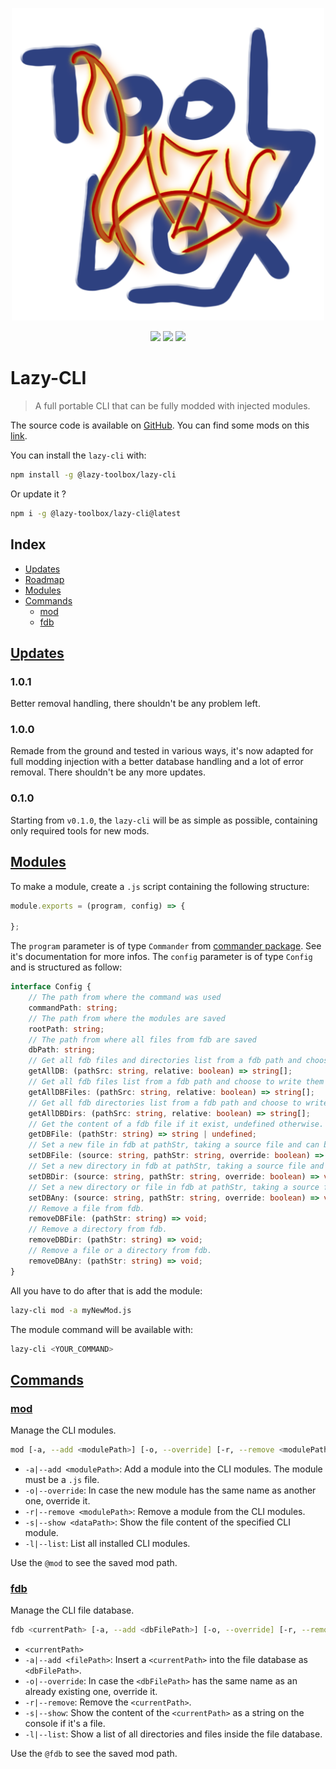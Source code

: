 <p align="center">
    <img src="/doc/img/logo.png" alt="logo" height="500" width="500">
</p>
<p align="center">
    <img src="https://img.shields.io/badge/license-MIT-green">
    <img src="https://img.shields.io/badge/typescript-v4.8.4-red">
    <img src="https://img.shields.io/badge/commander-v9.4.1-orange">
</p>

# Lazy-CLI

> A full portable CLI that can be fully modded with injected modules.

The source code is available on [GitHub](https://github.com/FriquetLuca/lazy-toolbox/tree/master/lazy-cli).
You can find some mods on this [link](https://github.com/FriquetLuca/lazy-toolbox/tree/master/lazy-mods).

You can install the `lazy-cli` with:
```bash
npm install -g @lazy-toolbox/lazy-cli
```

Or update it ?
```bash
npm i -g @lazy-toolbox/lazy-cli@latest
```

## Index
- [Updates](#updates)
- [Roadmap](#roadmap)
- [Modules](#modules)
- [Commands](#commands)
    - [mod](#mod)
    - [fdb](#fdb)

## [Updates](#updates)

### 1.0.1
Better removal handling, there shouldn't be any problem left.

### 1.0.0
Remade from the ground and tested in various ways, it's now adapted for full modding injection with a better database handling and a lot of error removal.
There shouldn't be any more updates.

### 0.1.0
Starting from `v0.1.0`, the `lazy-cli` will be as simple as possible, containing only required tools for new mods.

## [Modules](#modules)

To make a module, create a `.js` script containing the following structure:
```js
module.exports = (program, config) => {

};
```
The `program` parameter is of type `Commander` from [commander package](https://www.npmjs.com/package/commander). See it's documentation for more infos.
The `config` parameter is of type `Config` and is structured as follow:
```ts
interface Config {
    // The path from where the command was used
    commandPath: string;
    // The path from where the modules are saved
    rootPath: string;
    // The path from where all files from fdb are saved
    dbPath: string;
    // Get all fdb files and directories list from a fdb path and choose to write them as relative or not.
    getAllDB: (pathSrc: string, relative: boolean) => string[];
    // Get all fdb files list from a fdb path and choose to write them as relative or not.
    getAllDBFiles: (pathSrc: string, relative: boolean) => string[];
    // Get all fdb directories list from a fdb path and choose to write them as relative or not.
    getAllDBDirs: (pathSrc: string, relative: boolean) => string[];
    // Get the content of a fdb file if it exist, undefined otherwise.
    getDBFile: (pathStr: string) => string | undefined;
    // Set a new file in fdb at pathStr, taking a source file and can be overridden.
    setDBFile: (source: string, pathStr: string, override: boolean) => void;
    // Set a new directory in fdb at pathStr, taking a source file and can be overridden.
    setDBDir: (source: string, pathStr: string, override: boolean) => void;
    // Set a new directory or file in fdb at pathStr, taking a source file and can be overridden.
    setDBAny: (source: string, pathStr: string, override: boolean) => void;
    // Remove a file from fdb.
    removeDBFile: (pathStr: string) => void;
    // Remove a directory from fdb.
    removeDBDir: (pathStr: string) => void;
    // Remove a file or a directory from fdb.
    removeDBAny: (pathStr: string) => void;
}
```

All you have to do after that is add the module:
```bash
lazy-cli mod -a myNewMod.js
```
The module command will be available with:
```bash
lazy-cli <YOUR_COMMAND>
```

## [Commands](#commands)

### [mod](#mod)

Manage the CLI modules.

```bash
mod [-a, --add <modulePath>] [-o, --override] [-r, --remove <modulePath>] [-l, --list] [-s, --show <dataPath>]
```

- `-a|--add <modulePath>`: Add a module into the CLI modules. The module must be a `.js` file.
- `-o|--override`: In case the new module has the same name as another one, override it.
- `-r|--remove <modulePath>`: Remove a module from the CLI modules.
- `-s|--show <dataPath>`: Show the file content of the specified CLI module.
- `-l|--list`: List all installed CLI modules.

Use the `@mod` to see the saved mod path.

### [fdb](#fdb)

Manage the CLI file database.

```bash
fdb <currentPath> [-a, --add <dbFilePath>] [-o, --override] [-r, --remove] [-s, --show] [-l, --list]
```

- `<currentPath>`
- `-a|--add <filePath>`: Insert a `<currentPath>` into the file database as `<dbFilePath>`.
- `-o|--override`: In case the `<dbFilePath>` has the same name as an already existing one, override it.
- `-r|--remove`: Remove the `<currentPath>`.
- `-s|--show`: Show the content of the `<currentPath>` as a string on the console if it's a file.
- `-l|--list`: Show a list of all directories and files inside the file database.

Use the `@fdb` to see the saved mod path.